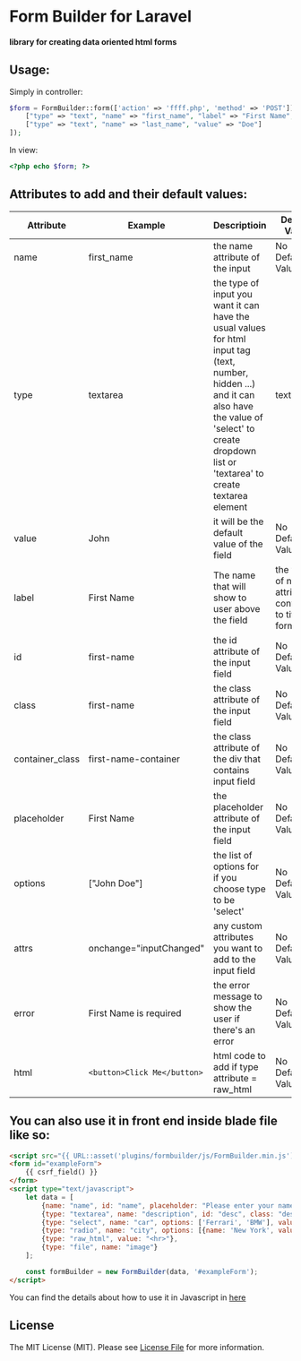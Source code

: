 # Form Builder for Laravel
#### library for creating data oriented html forms

## Usage:

Simply in controller:
```php
$form = FormBuilder::form(['action' => 'ffff.php', 'method' => 'POST'])->make([
    ["type" => "text", "name" => "first_name", "label" => "First Name", "value" => "John"],
    ["type" => "text", "name" => "last_name", "value" => "Doe"]
]);
```

In view:
```php
<?php echo $form; ?>
```
## Attributes to add and their default values:

Attribute | Example | Descriptioin | Default Value
--- | --- | --- | ---
name | first_name | the name attribute of the input | No Default Value
type | textarea | the type of input you want it can have the usual values for html input tag (text, number, hidden ...) and it can also have the value of 'select' to create dropdown list or 'textarea' to create textarea element | text
value | John | it will be the default value of the field | No Default Value
label | First Name | The name that will show to user above the field | the value of name attribute converted to title format
id | first-name | the id attribute of the input field | No Default Value
class | first-name | the class attribute of the input field | No Default Value
container_class | first-name-container | the class attribute of the div that contains input field |No Default Value
placeholder | First Name | the placeholder attribute of the input field | No Default Value
options | ["John Doe"] | the list of options for if you choose type to be 'select' | No Default Value
attrs | onchange="inputChanged" | any custom attributes you want to add to the input field | No Default Value
error | First Name is required | the error message to show the user if there's an error | No Default Value
html | ```<button>Click Me</button>``` | html code to add if type attribute = raw_html | No Default Value

## You can also use it in front end inside blade file like so:

```html
<script src="{{ URL::asset('plugins/formbuilder/js/FormBuilder.min.js') }}"></script>
<form id="exampleForm">
    {{ csrf_field() }}
</form>
<script type="text/javascript">
    let data = [
        {name: "name", id: "name", placeholder: "Please enter your name"},
        {type: "textarea", name: "description", id: "desc", class: "desc", container_class: "descContainer"},
        {type: "select", name: "car", options: ['Ferrari', 'BMW'], value: "BMW"},
        {type: "radio", name: "city", options: [{name: 'New York', value: 'new_york'}, {name: 'London', value: 'london'}], value: "london"},
        {type: "raw_html", value: "<hr>"},
        {type: "file", name: "image"}
    ];

    const formBuilder = new FormBuilder(data, '#exampleForm');
</script>
```

You can find the details about how to use it in Javascript in [here](https://github.com/AhmadAlkholy/Form-Builder#readme)
## License

The MIT License (MIT). Please see [License File](LICENSE.md) for more information.
